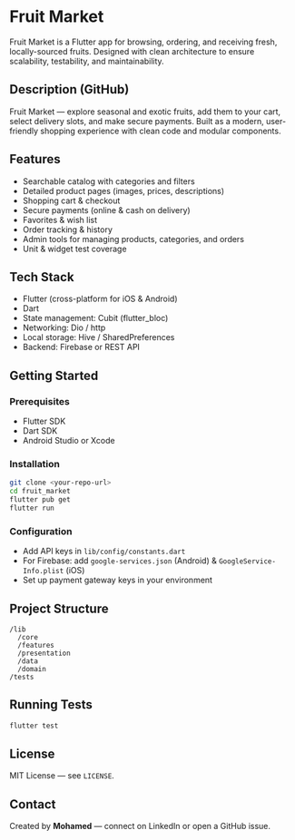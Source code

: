 # Fruit Market

Fruit Market is a Flutter app for browsing, ordering, and receiving fresh, locally-sourced fruits. Designed with clean architecture to ensure scalability, testability, and maintainability.

## Description (GitHub)

Fruit Market — explore seasonal and exotic fruits, add them to your cart, select delivery slots, and make secure payments. Built as a modern, user-friendly shopping experience with clean code and modular components.

## Features

* Searchable catalog with categories and filters
* Detailed product pages (images, prices, descriptions)
* Shopping cart & checkout
* Secure payments (online & cash on delivery)
* Favorites & wish list
* Order tracking & history
* Admin tools for managing products, categories, and orders
* Unit & widget test coverage

## Tech Stack

* Flutter (cross-platform for iOS & Android)
* Dart
* State management: Cubit (flutter\_bloc)
* Networking: Dio / http
* Local storage: Hive / SharedPreferences
* Backend: Firebase or REST API

## Getting Started

### Prerequisites

* Flutter SDK
* Dart SDK
* Android Studio or Xcode

### Installation

```bash
git clone <your-repo-url>
cd fruit_market
flutter pub get
flutter run
```

### Configuration

* Add API keys in `lib/config/constants.dart`
* For Firebase: add `google-services.json` (Android) & `GoogleService-Info.plist` (iOS)
* Set up payment gateway keys in your environment

## Project Structure

```
/lib
  /core
  /features
  /presentation
  /data
  /domain
/tests
```

## Running Tests

```bash
flutter test
```

## License

MIT License — see `LICENSE`.

## Contact

Created by **Mohamed** — connect on LinkedIn or open a GitHub issue.
